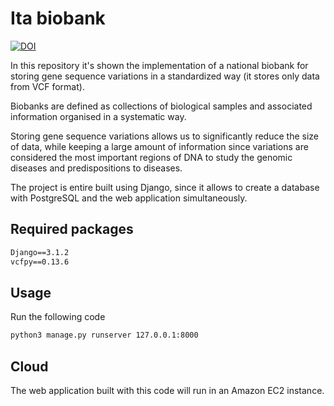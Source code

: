 
# Ita biobank

[![DOI](https://zenodo.org/badge/DOI/10.5281/zenodo.7681590.svg)](https://doi.org/10.5281/zenodo.7681590)


In this repository it's shown the implementation of a national biobank for storing gene sequence variations in a standardized way (it stores only data from VCF format).

Biobanks are defined as collections of biological samples and associated information organised in a systematic way.

Storing gene sequence variations allows us to significantly reduce the size of data, while keeping a large amount of information since variations are considered the most important regions of DNA to study the genomic diseases and predispositions to diseases.

The project is entire built using Django, since it allows to create a database with PostgreSQL and the web application simultaneously.

## Required packages
```cmd
Django==3.1.2
vcfpy==0.13.6
```

## Usage

Run the following code

```cmd
python3 manage.py runserver 127.0.0.1:8000
```

## Cloud

The web application built with this code will run in an Amazon EC2 instance.

